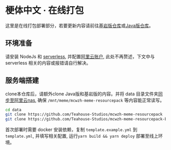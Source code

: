 # 梗体中文 · 在线打包

这里是在线打包部署部分，若要更新内容请前往[基岩版仓库](https://github.com/Teahouse-Studios/mcwzh-meme-resourcepack-bedrock/)或[Java版仓库](https://github.com/Teahouse-Studios/mcwzh-meme-resourcepack/)。

## 环境准备

请安装 NodeJs 和 [serverless](https://www.npmjs.com/package/serverless), 并配置[阿里云账户](https://help.aliyun.com/document_detail/295894.html), 此处不再赘述，下文中与 serverless 相关的内容或报错请自行解决。

## 服务端搭建

clone本仓库后，请额外clone Java版和基岩版的内容。并将 data 目录文件夹[同步至阿里云nas](https://help.aliyun.com/document_detail/295906.html), 确保 `/mnt/meme/mcwzh-meme-resourcepack` 等内容能正常读写。

``` bash
cd data
git clone https://github.com/Teahouse-Studios/mcwzh-meme-resourcepack
git clone https://github.com/Teahouse-Studios/mcwzh-meme-resourcepack-bedrock
```

首次部署时需要 docker 安装依赖，复制 `template.example.yml` 到 `template.yml`, 并填写相关配置, 运行`yarn build && yarn deploy` 部署至线上环境。